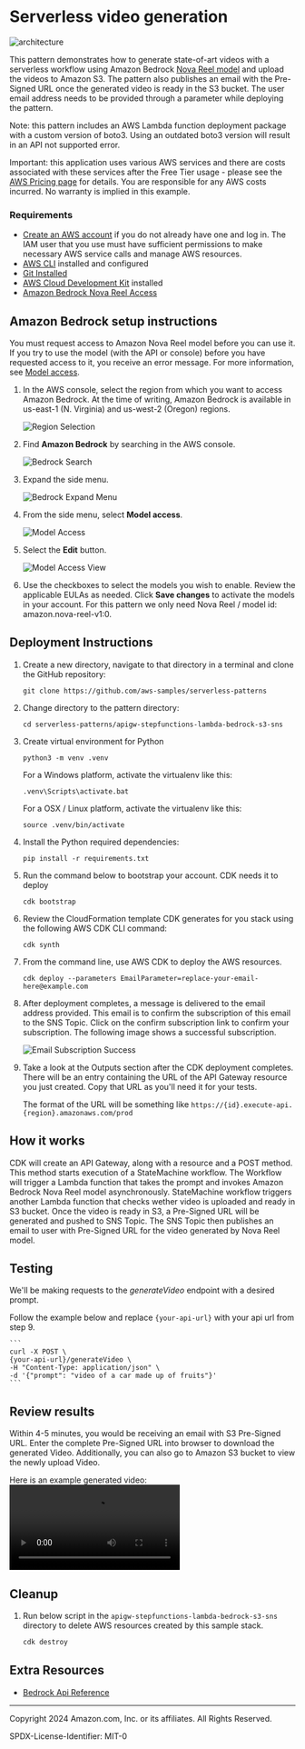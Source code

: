 # Serverless video generation

![architecture](architecture/architecture.png)

This pattern demonstrates how to generate state-of-art videos with a serverless workflow using Amazon Bedrock [Nova Reel model](https://www.aboutamazon.com/news/aws/amazon-nova-artificial-intelligence-bedrock-aws) and upload the videos to Amazon S3. The pattern also publishes an email with the Pre-Signed URL once the generated video is ready in the S3 bucket. The user email address needs to be provided through a parameter while deploying the pattern.

Note: this pattern includes an AWS Lambda function deployment package with a custom version of boto3. Using an outdated boto3 version will result in an API not supported error.


Important: this application uses various AWS services and there are costs associated with these services after the Free Tier usage - please see the [AWS Pricing page](https://aws.amazon.com/pricing/) for details. You are responsible for any AWS costs incurred. No warranty is implied in this example.

### Requirements

* [Create an AWS account](https://portal.aws.amazon.com/gp/aws/developer/registration/index.html) if you do not already have one and log in. The IAM user that you use must have sufficient permissions to make necessary AWS service calls and manage AWS resources.
* [AWS CLI](https://docs.aws.amazon.com/cli/latest/userguide/install-cliv2.html) installed and configured
* [Git Installed](https://git-scm.com/book/en/v2/Getting-Started-Installing-Git)
* [AWS Cloud Development Kit](https://docs.aws.amazon.com/cdk/v2/guide/getting_started.html) installed
* [Amazon Bedrock Nova Reel Access](https://docs.aws.amazon.com/bedrock/latest/userguide/model-access.html#add-model-access)

## Amazon Bedrock setup instructions
You must request access to Amazon Nova Reel model before you can use it. If you try to use the model (with the API or console) before you have requested access to it, you receive an error message. For more information, see [Model access](https://docs.aws.amazon.com/bedrock/latest/userguide/model-access.html).

1. In the AWS console, select the region from which you want to access Amazon Bedrock. At the time of writing, Amazon Bedrock is available in us-east-1 (N. Virginia) and us-west-2 (Oregon) regions.

    ![Region Selection](bedrock_setup/region-selection.png)

1. Find **Amazon Bedrock** by searching in the AWS console.

    ![Bedrock Search](bedrock_setup/bedrock-search.png)

1. Expand the side menu.

    ![Bedrock Expand Menu](bedrock_setup/bedrock-menu-expand.png)

1. From the side menu, select **Model access**.

    ![Model Access](bedrock_setup/model-access-link.png)

1. Select the **Edit** button.

    ![Model Access View](bedrock_setup/model-access-view.png)

6. Use the checkboxes to select the models you wish to enable. Review the applicable EULAs as needed. Click **Save changes** to activate the models in your account. For this pattern we only need Nova Reel /  model id: amazon.nova-reel-v1:0.

## Deployment Instructions

1. Create a new directory, navigate to that directory in a terminal and clone the GitHub repository:
    ``` 
    git clone https://github.com/aws-samples/serverless-patterns
    ```
1. Change directory to the pattern directory:
    ```
    cd serverless-patterns/apigw-stepfunctions-lambda-bedrock-s3-sns
    ```
1. Create virtual environment for Python
    ```
    python3 -m venv .venv
    ```
    For a Windows platform, activate the virtualenv like this:
    ```
    .venv\Scripts\activate.bat
    ```
    For a OSX / Linux platform, activate the virtualenv like this:
    ```
    source .venv/bin/activate
    ```
1. Install the Python required dependencies:
    ```
    pip install -r requirements.txt
    ```
1. Run the command below to bootstrap your account. CDK needs it to deploy
    ```
    cdk bootstrap
    ```
1. Review the CloudFormation template CDK generates for you stack using the following AWS CDK CLI command:
    ```
    cdk synth
    ```
1. From the command line, use AWS CDK to deploy the AWS resources.
    ```
    cdk deploy --parameters EmailParameter=replace-your-email-here@example.com
    ```
1. After deployment completes, a message is delivered to the email address provided. This email is to confirm the subscription of this email to the SNS Topic. Click on the confirm subscription link to confirm your subscription. The following image shows a successful subscription.
    
    ![Email Subscription Success](sns_subscription/subscription-successful-view.png)

1. Take a look at the Outputs section after the CDK deployment completes. There will be an entry containing the URL of the API Gateway resource you just created. Copy that URL as you'll need it for your tests.

    The format of the URL will be something like `https://{id}.execute-api.{region}.amazonaws.com/prod`


## How it works

CDK will create an API Gateway, along with a resource and a POST method. This method starts execution of a StateMachine workflow. The Workflow will trigger a Lambda function that takes the prompt and invokes Amazon Bedrock Nova Reel model asynchronously. StateMachine workflow triggers another Lambda function that checks wether video is uploaded and ready in S3 bucket. Once the video is ready in S3, a Pre-Signed URL will be generated and pushed to SNS Topic. The SNS Topic then publishes an email to user with Pre-Signed URL for the video generated by Nova Reel model.


## Testing

We'll be making requests to the *generateVideo* endpoint with a desired prompt.

Follow the example below and replace `{your-api-url}` with your api url from step 9. 

    ```
    curl -X POST \
    {your-api-url}/generateVideo \
    -H "Content-Type: application/json" \
    -d '{"prompt": "video of a car made up of fruits"}'
    ```

## Review results

Within 4-5 minutes, you would be receiving an email with S3 Pre-Signed URL. Enter the complete Pre-Signed URL into browser to download the generated Video. Additionally, you can also go to Amazon S3 bucket to view the newly upload Video. 

Here is an example generated video:
![Generated video of Niagara Waterfalls](example/generated_video_example.mp4)

## Cleanup
 
1. Run below script in the `apigw-stepfunctions-lambda-bedrock-s3-sns` directory to delete AWS resources created by this sample stack.
    ```bash
    cdk destroy
    ```

## Extra Resources
* [Bedrock Api Reference](https://docs.aws.amazon.com/bedrock/latest/APIReference/welcome.html)

----
Copyright 2024 Amazon.com, Inc. or its affiliates. All Rights Reserved.

SPDX-License-Identifier: MIT-0